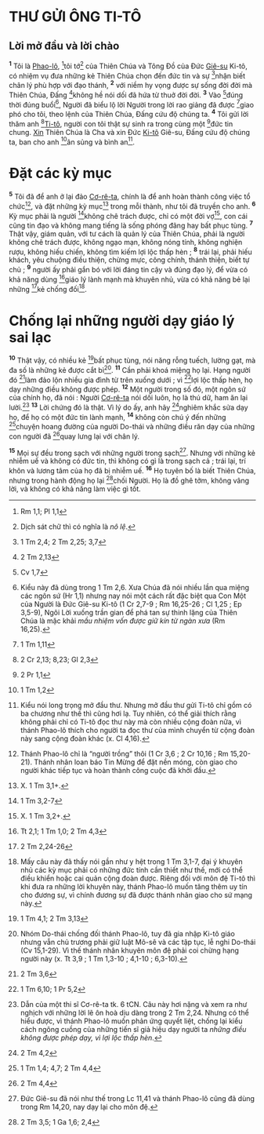 # THƯ GỬI ÔNG TI-TÔ

## Lời mở đầu và lời chào

<sup><b>1</b></sup> Tôi là [Phao-lô](), [^1@-8e20655f-e432-4a3a-bb79-37a838fad969]tôi tớ[^1-8e20655f-e432-4a3a-bb79-37a838fad969] của Thiên Chúa và Tông Đồ của Đức [Giê-su]() Ki-tô, có nhiệm vụ đưa những kẻ Thiên Chúa chọn đến đức tin và sự [^2@-8e20655f-e432-4a3a-bb79-37a838fad969]nhận biết chân lý phù hợp với đạo thánh, <sup><b>2</b></sup> với niềm hy vọng được sự sống đời đời mà Thiên Chúa, Đấng [^3@-8e20655f-e432-4a3a-bb79-37a838fad969]không hề nói dối đã hứa từ thuở đời đời. <sup><b>3</b></sup> Vào [^4@-8e20655f-e432-4a3a-bb79-37a838fad969]đúng thời đúng buổi[^2-8e20655f-e432-4a3a-bb79-37a838fad969], Người đã biểu lộ lời Người trong lời rao giảng đã được [^5@-8e20655f-e432-4a3a-bb79-37a838fad969]giao phó cho tôi, theo lệnh của Thiên Chúa, Đấng cứu độ chúng ta. <sup><b>4</b></sup> Tôi gửi lời thăm anh [^6@-8e20655f-e432-4a3a-bb79-37a838fad969][Ti-tô](), người con tôi thật sự sinh ra trong cùng một [^7@-8e20655f-e432-4a3a-bb79-37a838fad969]đức tin chung. [Xin]() Thiên Chúa là Cha và xin Đức [Ki-tô]() Giê-su, Đấng cứu độ chúng ta, ban cho anh [^8@-8e20655f-e432-4a3a-bb79-37a838fad969]ân sủng và bình an[^3-8e20655f-e432-4a3a-bb79-37a838fad969].

# Đặt các kỳ mục

<sup><b>5</b></sup> Tôi đã để anh ở lại đảo [Cơ-rê-ta](), chính là để anh hoàn thành công việc tổ chức[^4-8e20655f-e432-4a3a-bb79-37a838fad969], và đặt những kỳ mục[^5-8e20655f-e432-4a3a-bb79-37a838fad969] trong mỗi thành, như tôi đã truyền cho anh. <sup><b>6</b></sup> Kỳ mục phải là người [^9@-8e20655f-e432-4a3a-bb79-37a838fad969]không chê trách được, chỉ có một đời vợ[^6-8e20655f-e432-4a3a-bb79-37a838fad969], con cái cũng tin đạo và không mang tiếng là sống phóng đãng hay bất phục tùng. <sup><b>7</b></sup> Thật vậy, giám quản, với tư cách là quản lý của Thiên Chúa, phải là người không chê trách được, không ngạo mạn, không nóng tính, không nghiện rượu, không hiếu chiến, không tìm kiếm lợi lộc thấp hèn ; <sup><b>8</b></sup> trái lại, phải hiếu khách, yêu chuộng điều thiện, chừng mực, công chính, thánh thiện, biết tự chủ ; <sup><b>9</b></sup> người ấy phải gắn bó với lời đáng tin cậy và đúng đạo lý, để vừa có khả năng dùng [^10@-8e20655f-e432-4a3a-bb79-37a838fad969]giáo lý lành mạnh mà khuyên nhủ, vừa có khả năng bẻ lại những [^11@-8e20655f-e432-4a3a-bb79-37a838fad969]kẻ chống đối[^7-8e20655f-e432-4a3a-bb79-37a838fad969].

# Chống lại những người dạy giáo lý sai lạc

<sup><b>10</b></sup> Thật vậy, có nhiều kẻ [^12@-8e20655f-e432-4a3a-bb79-37a838fad969]bất phục tùng, nói năng rỗng tuếch, lường gạt, mà đa số là những kẻ được cắt bì[^8-8e20655f-e432-4a3a-bb79-37a838fad969]. <sup><b>11</b></sup> Cần phải khoá miệng họ lại. Hạng người đó [^13@-8e20655f-e432-4a3a-bb79-37a838fad969]làm đảo lộn nhiều gia đình từ trên xuống dưới ; vì [^14@-8e20655f-e432-4a3a-bb79-37a838fad969]lợi lộc thấp hèn, họ dạy những điều không được phép. <sup><b>12</b></sup> Một người trong số đó, một ngôn sứ của chính họ, đã nói : Người [Cơ-rê-ta]() nói dối luôn, họ là thú dữ, ham ăn lại lười.[^9-8e20655f-e432-4a3a-bb79-37a838fad969] <sup><b>13</b></sup> Lời chứng đó là thật. Vì lý do ấy, anh hãy [^15@-8e20655f-e432-4a3a-bb79-37a838fad969]nghiêm khắc sửa dạy họ, để họ có một đức tin lành mạnh, <sup><b>14</b></sup> không còn chú ý đến những [^16@-8e20655f-e432-4a3a-bb79-37a838fad969]chuyện hoang đường của người Do-thái và những điều răn dạy của những con người đã [^17@-8e20655f-e432-4a3a-bb79-37a838fad969]quay lưng lại với chân lý.

<sup><b>15</b></sup> Mọi sự đều trong sạch với những người trong sạch[^10-8e20655f-e432-4a3a-bb79-37a838fad969]. Nhưng với những kẻ nhiễm uế và không có đức tin, thì không có gì là trong sạch cả ; trái lại, trí khôn và lương tâm của họ đã bị nhiễm uế. <sup><b>16</b></sup> Họ tuyên bố là biết Thiên Chúa, nhưng trong hành động họ lại [^18@-8e20655f-e432-4a3a-bb79-37a838fad969]chối Người. Họ là đồ ghê tởm, không vâng lời, và không có khả năng làm việc gì tốt.

[^1-8e20655f-e432-4a3a-bb79-37a838fad969]: Dịch sát chữ thì có nghĩa là _nô lệ_.

[^2-8e20655f-e432-4a3a-bb79-37a838fad969]: Kiểu này đã dùng trong 1 Tm 2,6. Xưa Chúa đã nói nhiều lần qua miệng các ngôn sứ (Hr 1,1) nhưng nay nói một cách rất đặc biệt qua Con Một của Người là Đức Giê-su Ki-tô (1 Cr 2,7-9 ; Rm 16,25-26 ; Cl 1,25 ; Ep 3,5-9), Ngôi Lời xuống trần gian để phá tan sự thinh lặng của Thiên Chúa là mặc khải _mầu nhiệm vốn được giữ kín từ ngàn xưa_ (Rm 16,25).

[^3-8e20655f-e432-4a3a-bb79-37a838fad969]: Kiểu nói long trọng mở đầu thư. Nhưng mở đầu thư gửi Ti-tô chỉ gồm có ba chương như thế thì cũng hơi lạ. Tuy nhiên, có thể giải thích rằng không phải chỉ có Ti-tô đọc thư này mà còn nhiều cộng đoàn nữa, vì thánh Phao-lô thích cho người ta đọc thư của mình chuyển từ cộng đoàn này sang cộng đoàn khác (x. Cl 4,16).

[^4-8e20655f-e432-4a3a-bb79-37a838fad969]: Thánh Phao-lô chỉ là “người trồng” thôi (1 Cr 3,6 ; 2 Cr 10,16 ; Rm 15,20-21). Thánh nhân loan báo Tin Mừng để đặt nền móng, còn giao cho người khác tiếp tục và hoàn thành công cuộc đã khởi đầu.

[^5-8e20655f-e432-4a3a-bb79-37a838fad969]: X. 1 Tm 3,1+.

[^6-8e20655f-e432-4a3a-bb79-37a838fad969]: X. 1 Tm 3,2+.

[^7-8e20655f-e432-4a3a-bb79-37a838fad969]: Mấy câu này đã thấy nói gần như y hệt trong 1 Tm 3,1-7, đại ý khuyên nhủ các kỳ mục phải có những đức tính cần thiết như thế, mới có thể điều khiển hoặc cai quản cộng đoàn được. Riêng đối với môn đệ Ti-tô thì khi đưa ra những lời khuyên này, thánh Phao-lô muốn tăng thêm uy tín cho đương sự, vì chính đương sự đã được thánh nhân giao cho sứ mạng này.

[^8-8e20655f-e432-4a3a-bb79-37a838fad969]: Nhóm Do-thái chống đối thánh Phao-lô, tuy đã gia nhập Ki-tô giáo nhưng vẫn chủ trương phải giữ luật Mô-sê và các tập tục, lễ nghi Do-thái (Cv 15,1-29). Vì thế thánh nhân khuyên môn đệ phải coi chừng hạng người này (x. Tt 3,9 ; 1 Tm 1,3-10 ; 4,1-10 ; 6,3-10).

[^9-8e20655f-e432-4a3a-bb79-37a838fad969]: Dẫn của một thi sĩ Cơ-rê-ta tk. 6 tCN. Câu này hơi nặng và xem ra như nghịch với những lời lẽ ôn hoà dịu dàng trong 2 Tm 2,24. Nhưng có thể hiểu được, vì thánh Phao-lô muốn phản ứng quyết liệt, chống lại kiểu cách ngông cuồng của những tiến sĩ giả hiệu dạy người ta _những điều không được phép dạy, vì lợi lộc thấp hèn_.

[^10-8e20655f-e432-4a3a-bb79-37a838fad969]: Đức Giê-su đã nói như thế trong Lc 11,41 và thánh Phao-lô cũng đã dùng trong Rm 14,20, nay dạy lại cho môn đệ.

[^1@-8e20655f-e432-4a3a-bb79-37a838fad969]: Rm 1,1; Pl 1,1

[^2@-8e20655f-e432-4a3a-bb79-37a838fad969]: 1 Tm 2,4; 2 Tm 2,25; 3,7

[^3@-8e20655f-e432-4a3a-bb79-37a838fad969]: 2 Tm 2,13

[^4@-8e20655f-e432-4a3a-bb79-37a838fad969]: Cv 1,7

[^5@-8e20655f-e432-4a3a-bb79-37a838fad969]: 1 Tm 1,11

[^6@-8e20655f-e432-4a3a-bb79-37a838fad969]: 2 Cr 2,13; 8,23; Gl 2,3

[^7@-8e20655f-e432-4a3a-bb79-37a838fad969]: 2 Pr 1,1

[^8@-8e20655f-e432-4a3a-bb79-37a838fad969]: 1 Tm 1,2

[^9@-8e20655f-e432-4a3a-bb79-37a838fad969]: 1 Tm 3,2-7

[^10@-8e20655f-e432-4a3a-bb79-37a838fad969]: Tt 2,1; 1 Tm 1,0; 2 Tm 4,3

[^11@-8e20655f-e432-4a3a-bb79-37a838fad969]: 2 Tm 2,24-26

[^12@-8e20655f-e432-4a3a-bb79-37a838fad969]: 1 Tm 4,1; 2 Tm 3,13

[^13@-8e20655f-e432-4a3a-bb79-37a838fad969]: 2 Tm 3,6

[^14@-8e20655f-e432-4a3a-bb79-37a838fad969]: 1 Tm 6,10; 1 Pr 5,2

[^15@-8e20655f-e432-4a3a-bb79-37a838fad969]: 2 Tm 4,2

[^16@-8e20655f-e432-4a3a-bb79-37a838fad969]: 1 Tm 1,4; 4,7; 2 Tm 4,4

[^17@-8e20655f-e432-4a3a-bb79-37a838fad969]: 2 Tm 4,4

[^18@-8e20655f-e432-4a3a-bb79-37a838fad969]: 2 Tm 3,5; 1 Ga 1,6; 2,4
